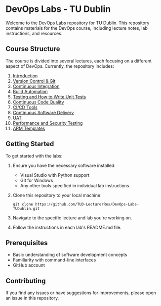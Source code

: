 # DevOps Labs - TU Dublin

Welcome to the DevOps Labs repository for TU Dublin. This repository contains materials for the DevOps course, including lecture notes, lab instructions, and resources.

## Course Structure

The course is divided into several lectures, each focusing on a different aspect of DevOps. Currently, the repository includes:

1. [Introduction](./Lecture01-Introduction)
2. [Version Control & Git](./Lecture02-VersionControl)
3. [Continuous Integration](./Lecture03-ContinuousIntegration)
4. [Build Automation](./Lecture04-BuildAutomation)
5. [Testing and How to Write Unit Tests](./Lecture05-Testing)
6. [Continuous Code Quality](./Lecture06-CodeQuality)
7. [CI/CD Tools](./Lecture07-CICDTools)
8. [Continuous Software Delivery](./Lecture08-ContinuousDelivery)
9. [UAT](./Lecture09-UAT)
10. [Performance and Security Testing](./Lecture10-PerformanceSecurityTesting)
11. [ARM Templates](./Lecture11-ARMTemplates)

## Getting Started

To get started with the labs:

1. Ensure you have the necessary software installed:
   - Visual Studio with Python support
   - Git for Windows
   - Any other tools specified in individual lab instructions

2. Clone this repository to your local machine:
   ```
   git clone https://github.com/TUD-LecturerRes/DevOps-Labs-TUDublin.git
   ```

3. Navigate to the specific lecture and lab you're working on.

4. Follow the instructions in each lab's README.md file.

## Prerequisites

- Basic understanding of software development concepts
- Familiarity with command-line interfaces
- GitHub account

## Contributing

If you find any issues or have suggestions for improvements, please open an issue in this repository.
